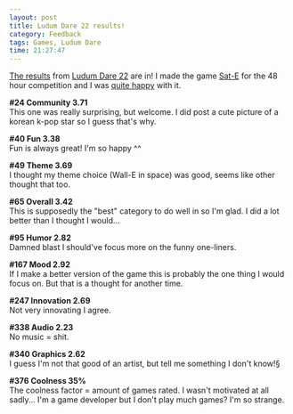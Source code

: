 ```yaml
---
layout: post
title: Ludum Dare 22 results!
category: Feedback
tags: Games, Ludum Dare
time: 21:27:47
---
```

[The results][res] from [Ludum Dare 22][] are in! I made the game [Sat-E][] for the 48 hour competition and I was [quite happy][postmortem] with it.

**#24 Community 3.71**  
This one was really surprising, but welcome. I did post a cute picture of a korean k-pop star so I guess that's why.

**#40 Fun 3.38**  
Fun is always great! I'm so happy ^^

**#49 Theme 3.69**  
I thought my theme choice (Wall-E in space) was good, seems like other thought that too.

**#65 Overall 3.42**  
This is supposedly the "best" category to do well in so I'm glad. I did a lot better than I thought I would...

**#95 Humor 2.82**  
Damned blast I should've focus more on the funny one-liners.

**#167 Mood 2.92**  
If I make a better version of the game this is probably the one thing I would focus on. But that is a thought for another time.

**#247 Innovation 2.69**  
Not very innovating I agree.

**#338 Audio 2.23**  
No music = shit.

**#340 Graphics 2.62**  
I guess I'm not that good of an artist, but tell me something I don't know!§

**#376 Coolness 35%**  
The coolness factor = amount of games rated. I wasn't motivated at all sadly... I'm a game developer but I don't play much games? I'm so strange.

[res]: http://www.ludumdare.com/compo/ludum-dare-22/?action=preview&uid=1895
[Ludum Dare 22]: http://www.ludumdare.com/compo/2012/01/09/ludum-dare-22-results/
[Sat-E]: /games/sat-e
[postmortem]: /blog/2011/12/28/postmortem_sat-e

